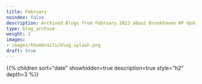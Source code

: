 ```yaml
---
title: February
noindex: false
description: Archived Blogs from February 2023 about Brookhaven RP Updates, exciting news, and new findings
type: blog_archive
weight: 2
images:
- images/thumbnails/blog_splash.png
draft: true
---
```




{{% children sort="date" showhidden=true description=true style="h2"  depth=3 %}}
